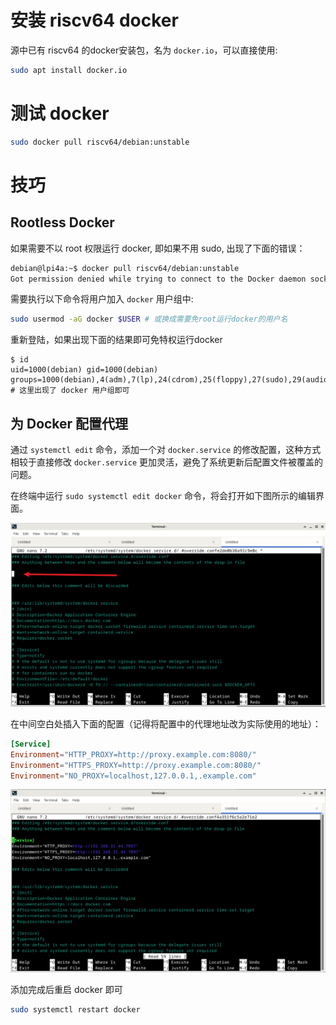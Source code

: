 # 安装 riscv64 docker
源中已有 riscv64 的docker安装包，名为 `docker.io`，可以直接使用:

```bash
sudo apt install docker.io
``` 

# 测试 docker

```bash
sudo docker pull riscv64/debian:unstable
```

# 技巧
## Rootless Docker
如果需要不以 root 权限运行 docker, 即如果不用 sudo, 出现了下面的错误：

```bash
debian@lpi4a:~$ docker pull riscv64/debian:unstable
Got permission denied while trying to connect to the Docker daemon socket at unix:///var/run/docker.sock: Post "http://%2Fvar%2Frun%2Fdocker.sock/v1.24/images/create?fromImage=riscv64%2Fdebian&tag=unstable": dial unix /var/run/docker.sock: connect: permission denied
```
需要执行以下命令将用户加入 `docker` 用户组中:

```bash
sudo usermod -aG docker $USER # 或换成需要免root运行docker的用户名
```
重新登陆，如果出现下面的结果即可免特权运行docker
```
$ id
uid=1000(debian) gid=1000(debian) groups=1000(debian),4(adm),7(lp),24(cdrom),25(floppy),27(sudo),29(audio),30(dip),44(video),46(plugdev),105(netdev),106(bluetooth),112(docker),996(input) # 这里出现了 docker 用户组即可
```
## 为 Docker 配置代理
通过 `systemctl edit` 命令，添加一个对 `docker.service` 的修改配置，这种方式相较于直接修改 `docker.service` 更加灵活，避免了系统更新后配置文件被覆盖的问题。

在终端中运行 `sudo systemctl edit docker` 命令，将会打开如下图所示的编辑界面。

![命令执行后打开的编辑器界面](images/docker-edit-service-overlay.png)

在中间空白处插入下面的配置（记得将配置中的代理地址改为实际使用的地址）：
```toml
[Service]
Environment="HTTP_PROXY=http://proxy.example.com:8080/"
Environment="HTTPS_PROXY=http://proxy.example.com:8080/"
Environment="NO_PROXY=localhost,127.0.0.1,.example.com"
```

![编辑完成的界面](images/docker-edit-service-overlay-done.png)

添加完成后重启 docker 即可
```bash
sudo systemctl restart docker
```